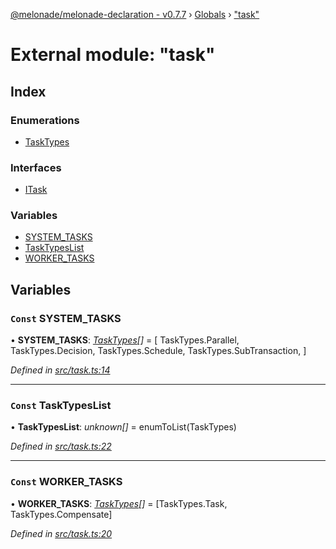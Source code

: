 [@melonade/melonade-declaration - v0.7.7](../README.md) › [Globals](../globals.md) › ["task"](_task_.md)

# External module: "task"

## Index

### Enumerations

* [TaskTypes](../enums/_task_.tasktypes.md)

### Interfaces

* [ITask](../interfaces/_task_.itask.md)

### Variables

* [SYSTEM_TASKS](_task_.md#const-system_tasks)
* [TaskTypesList](_task_.md#const-tasktypeslist)
* [WORKER_TASKS](_task_.md#const-worker_tasks)

## Variables

### `Const` SYSTEM_TASKS

• **SYSTEM_TASKS**: *[TaskTypes](../enums/_task_.tasktypes.md)[]* =  [
  TaskTypes.Parallel,
  TaskTypes.Decision,
  TaskTypes.Schedule,
  TaskTypes.SubTransaction,
]

*Defined in [src/task.ts:14](https://github.com/devit-tel/melonade-declaration/blob/7d6c74f/src/task.ts#L14)*

___

### `Const` TaskTypesList

• **TaskTypesList**: *unknown[]* =  enumToList(TaskTypes)

*Defined in [src/task.ts:22](https://github.com/devit-tel/melonade-declaration/blob/7d6c74f/src/task.ts#L22)*

___

### `Const` WORKER_TASKS

• **WORKER_TASKS**: *[TaskTypes](../enums/_task_.tasktypes.md)[]* =  [TaskTypes.Task, TaskTypes.Compensate]

*Defined in [src/task.ts:20](https://github.com/devit-tel/melonade-declaration/blob/7d6c74f/src/task.ts#L20)*
